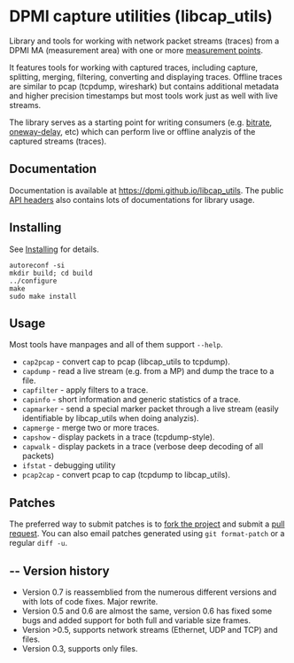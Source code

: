 DPMI capture utilities (libcap_utils)
=====================================

Library and tools for working with network packet streams (traces) from a DPMI MA (measurement area) with one or more [measurement points](https://github.com/DPMI/mp).

It features tools for working with captured traces, including capture, splitting, merging, filtering, converting and displaying traces. Offline traces are similar to pcap (tcpdump, wireshark) but contains additional metadata and higher precision timestamps but most tools work just as well with live streams.

The library serves as a starting point for writing consumers (e.g. [bitrate](https://github.com/DPMI/consumer-bitrate), [oneway-delay](https://github.com/DPMI/consumer-onewaydelay), etc) which can perform live or offline analyzis of the captured streams (traces).

Documentation
-------------

Documentation is available at https://dpmi.github.io/libcap_utils. The public [API headers](caputils) also contains lots of documentations for library usage.

Installing
----------

See [Installing](https://dpmi.github.io/libcap_utils/#/0.7/install) for details.

    autoreconf -si
    mkdir build; cd build
    ../configure 
    make
    sudo make install

Usage
-----

Most tools have manpages and all of them support `--help`.

* `cap2pcap` - convert cap to pcap (libcap_utils to tcpdump).
* `capdump` - read a live stream (e.g. from a MP) and dump the trace to a file.
* `capfilter` - apply filters to a trace.
* `capinfo` - short information and generic statistics of a trace.
* `capmarker` - send a special marker packet through a live stream (easily identifiable by libcap_utils when doing analyzis).
* `capmerge` - merge two or more traces.
* `capshow` - display packets in a trace (tcpdump-style).
* `capwalk` - display packets in a trace (verbose deep decoding of all packets)
* `ifstat` - debugging utility
* `pcap2cap` - convert pcap to cap (tcpdump to libcap_utils).

Patches
-------

The preferred way to submit patches is to [fork the project](https://help.github.com/articles/working-with-forks/) and submit a [pull request](https://help.github.com/articles/using-pull-requests/). You can also email patches generated using `git format-patch` or a regular `diff -u`.

--
Version history
---------------

* Version 0.7 is reassemblied from the numerous different versions and with lots of code fixes. Major rewrite.
* Version 0.5 and 0.6 are almost the same, version 0.6 has fixed some bugs and added support for both full and variable size frames.
* Version >0.5, supports network streams (Ethernet, UDP and TCP) and files.
* Version 0.3, supports only files.
